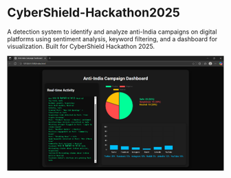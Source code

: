 # CyberShield-Hackathon2025
A detection system to identify and analyze anti-India campaigns on digital platforms using sentiment analysis, keyword filtering, and a dashboard for visualization. Built for CyberShield Hackathon 2025.


![Website Screenshot](WebSS/WebSS.png)
